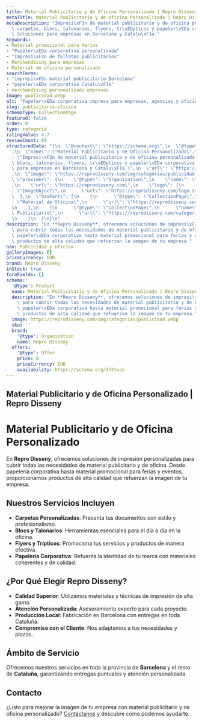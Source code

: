 ```yaml
---
title: Material Publicitario y de Oficina Personalizado | Repro Disseny
metaTitle: Material Publicitario y de Oficina Personalizado | Repro Disseny
metaDescription: "Impresi\xF3n de material publicitario y de oficina personalizado:\
  \ carpetas, blocs, talonarios, flyers, tr\xEDpticos y papeler\xEDa corporativa.\
  \ Soluciones para empresas en Barcelona y Catalu\xF1a."
keywords:
- Material promocional para ferias
- "Papeler\xEDa corporativa personalizada"
- "Impresi\xF3n de folletos publicitarios"
- Merchandising para empresas
- Material de oficina personalizado
searchTerms:
- "impresi\xF3n material publicitario Barcelona"
- "papeler\xEDa corporativa Catalu\xF1a"
- merchandising personalizado empresas
image: publicidad.webp
alt: "Papeler\xEDa corporativa impresa para empresas, agencias y oficinas en Barcelona"
slug: publicitario-oficina
schemaType: CollectionPage
featured: false
order: 0
type: categoria
ratingValue: 4.7
reviewCount: 89
structuredData: "{\n  \"@context\": \"https://schema.org\",\n  \"@type\": \"CollectionPage\"\
  ,\n  \"name\": \"Material Publicitario y de Oficina Personalizado\",\n  \"description\"\
  : \"Impresi\xF3n de material publicitario y de oficina personalizado: carpetas,\
  \ blocs, talonarios, flyers, tr\xEDpticos y papeler\xEDa corporativa. Soluciones\
  \ para empresas en Barcelona y Catalu\xF1a.\",\n  \"url\": \"https://reprodisseny.com/categorias/publicitario-oficina\"\
  ,\n  \"image\": \"https://reprodisseny.com/img/categorias/publicidad.webp\",\n \
  \ \"provider\": {\n    \"@type\": \"Organization\",\n    \"name\": \"Repro Disseny\"\
  ,\n    \"url\": \"https://reprodisseny.com\",\n    \"logo\": {\n      \"@type\"\
  : \"ImageObject\",\n      \"url\": \"https://reprodisseny.com/logo.svg\"\n    }\n\
  \  },\n  \"hasPart\": [\n    {\n      \"@type\": \"CollectionPage\",\n      \"name\"\
  : \"Material de Oficina\",\n      \"url\": \"https://reprodisseny.com/categorias/publicitario-oficina/material-oficina\"\
  \n    },\n    {\n      \"@type\": \"CollectionPage\",\n      \"name\": \"Material\
  \ Publicitario\",\n      \"url\": \"https://reprodisseny.com/categorias/publicitario-oficina/material-publicidad\"\
  \n    }\n  ]\n}\n"
description: "En **Repro Disseny**, ofrecemos soluciones de impresi\xF3n personalizadas\
  \ para cubrir todas las necesidades de material publicitario y de oficina. Desde\
  \ papeler\xEDa corporativa hasta material promocional para ferias y eventos, proporcionamos\
  \ productos de alta calidad que refuerzan la imagen de tu empresa."
nav: Publicidad y Oficina
galleryImages: []
priceCurrency: EUR
brand: Repro Disseny
inStock: true
formFields: []
schema:
  '@type': Product
  name: Material Publicitario y de Oficina Personalizado | Repro Disseny
  description: "En **Repro Disseny**, ofrecemos soluciones de impresi\xF3n personalizadas\
    \ para cubrir todas las necesidades de material publicitario y de oficina. Desde\
    \ papeler\xEDa corporativa hasta material promocional para ferias y eventos, proporcionamos\
    \ productos de alta calidad que refuerzan la imagen de tu empresa."
  image: https://reprodisseny.com/img/categorias/publicidad.webp
  sku: ''
  brand:
    '@type': Organization
    name: Repro Disseny
  offers:
    '@type': Offer
    price: 0
    priceCurrency: EUR
    availability: https://schema.org/InStock
---
```


## Material Publicitario y de Oficina Personalizado | Repro Disseny

# Material Publicitario y de Oficina Personalizado

En **Repro Disseny**, ofrecemos soluciones de impresión personalizadas para cubrir todas las necesidades de material publicitario y de oficina. Desde papelería corporativa hasta material promocional para ferias y eventos, proporcionamos productos de alta calidad que refuerzan la imagen de tu empresa.

## Nuestros Servicios Incluyen

- **Carpetas Personalizadas**: Presenta tus documentos con estilo y profesionalismo.
- **Blocs y Talonarios**: Herramientas esenciales para el día a día en la oficina.
- **Flyers y Trípticos**: Promociona tus servicios y productos de manera efectiva.
- **Papelería Corporativa**: Refuerza la identidad de tu marca con materiales coherentes y de calidad.

## ¿Por Qué Elegir Repro Disseny?

- **Calidad Superior**: Utilizamos materiales y técnicas de impresión de alta gama.
- **Atención Personalizada**: Asesoramiento experto para cada proyecto.
- **Producción Local**: Fabricación en Barcelona con entregas en toda Cataluña.
- **Compromiso con el Cliente**: Nos adaptamos a tus necesidades y plazos.

## Ámbito de Servicio

Ofrecemos nuestros servicios en toda la provincia de **Barcelona** y el resto de **Cataluña**, garantizando entregas puntuales y atención personalizada.

## Contacto

¿Listo para mejorar la imagen de tu empresa con material publicitario y de oficina personalizado? [Contáctanos](https://reprodisseny.com/contacto) y descubre cómo podemos ayudarte.

